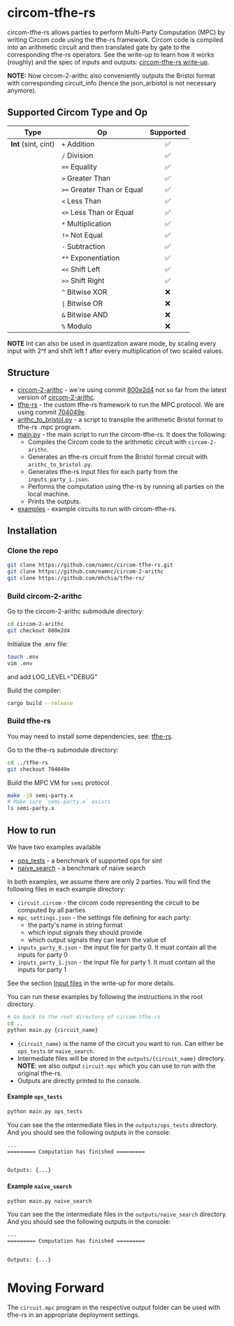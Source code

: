 # circom-tfhe-rs

circom-tfhe-rs allows parties to perform Multi-Party Computation (MPC) by writing Circom code using the tfhe-rs framework. Circom code is compiled into an arithmetic circuit and then translated gate by gate to the corresponding tfhe-rs operators. See the write-up to learn how it works (roughly) and the spec of inputs and outputs: [circom-tfhe-rs write-up](https://hackmd.io/Iuu9yge4ShKBjawAcmFjvw?view).

**NOTE:** Now circom-2-arithc also conveniently outputs the Bristol format with corresponding circuit_info (hence the json_arbistol is not necessary anymore).

## Supported Circom Type and Op

| Type            | Op                       | Supported |
| --------------- | ------------------------ | :-------: |
| **Int** (sint, cint)        | `+`      Addition           |    ✅     |
|                 | `/`      Division            |    ✅     |
|                 | `==`     Equality      |    ✅     |
|                 | `>`      Greater Than      |    ✅     |
|                 | `>=`     Greater Than or Equal        |    ✅     |
|                 | `<`      Less Than            |    ✅     |
|                 | `<=`     Less Than or Equal            |    ✅     |
|                 | `*`   Multiplication     |    ✅     |
|                 | `!=` Not Equal |    ✅     |
|                 | `-`  Subtraction   |    ✅     |
|                 | `**` Exponentiation               |    ✅     |
|                 | `<<` Shift Left                |    ✅     |
|                 | `>>` Shift Right                |    ✅     |
|                 | `^`  Bitwise XOR               |    ❌     |
|                 | `\|` Bitwise OR                |    ❌     |
|                 | `&`  Bitwise AND               |    ❌     |
|                 | `%`  Modulo               |    ❌     |

**NOTE** Int can also be used in quantization aware mode, by scaling every input with 2^f and shift left f after every multiplication of two scaled values.

## Structure
- [circom-2-arithc](https://github.com/namnc/circom-2-arithc) - we're using commit [800e2d4](https://github.com/namnc/circom-2-arithc/commit/800e2d44aa175c57698de739e5839eb7af03498a) not so far from the latest version of [circom-2-arithc](https://github.com/namnc/circom-2-arithc).
- [tfhe-rs](https://github.com/mhchia/tfhe-rs/) - the custom tfhe-rs framework to run the MPC protocol. We are using commit [704049e](https://github.com/mhchia/tfhe-rs/commit/7eeb7e423e10bd023338d0dd60603b6624ab56eb).
- [arithc_to_bristol.py](./arithc_to_bristol.py) - a script to transplie the arithmetic Bristol format to tfhe-rs .mpc program.
- [main.py](./main.py) - the main script to run the circom-tfhe-rs. It does the following:
  - Compiles the Circom code to the arithmetic circuit with `circom-2-arithc`.
  - Generates an tfhe-rs circuit from the Bristol format circuit with `arithc_to_bristol.py`.
  - Generates tfhe-rs input files for each party from the `inputs_party_i.json`.
  - Performs the computation using tfhe-rs by running all parties on the local machine.
  - Prints the outputs.
- [examples](./examples) - example circuits to run with circom-tfhe-rs.

## Installation

### Clone the repo

```bash
git clone https://github.com/namnc/circom-tfhe-rs.git
git clone https://github.com/namnc/circom-2-arithc
git clone https://github.com/mhchia/tfhe-rs/
```

### Build circom-2-arithc
Go to the circom-2-arithc submodule directory:
```bash
cd circom-2-arithc
git checkout 800e2d4
```

Initialize the .env file:
```bash
touch .env
vim .env
```
and add LOG_LEVEL="DEBUG"

Build the compiler:

```bash
cargo build --release
```

### Build tfhe-rs

You may need to install some dependencies, see: [tfhe-rs](https://github.com/mhchia/tfhe-rs/).

Go to the tfhe-rs submodule directory:
```bash
cd ../tfhe-rs
git checkout 704049e
```

Build the MPC VM for `semi` protocol

```bash
make -j8 semi-party.x
# Make sure `semi-party.x` exists
ls semi-party.x
```

## How to run

We have two examples available
- [ops_tests](./examples/ops_tests/) - a benchmark of supported ops for sint
- [naive_search](./examples/naive_search/) - a benchmark of naive search

In both examples, we assume there are only 2 parties. You will find the following files in each example directory:
- `circuit.circom` - the circom code representing the circuit to be computed by all parties
- `mpc_settings.json` - the settings file defining for each party:
    - the party's name in string format
    - which input signals they should provide
    - which output signals they can learn the value of
- `inputs_party_0.json` - the input file for party 0. It must contain all the inputs for party 0
- `inputs_party_1.json` - the input file for party 1. It must contain all the inputs for party 1

See the section [Input files](https://hackmd.io/Iuu9yge4ShKBjawAcmFjvw?view#Input-files) in the write-up for more details.

You can run these examples by following the instructions in the root directory.

```bash
# Go back to the root directory of circom-tfhe-rs
cd ..
python main.py {circuit_name}
```
- `{circuit_name}` is the name of the circuit you want to run. Can either be `ops_tests` or `naive_search`.
- Intermediate files will be stored in the `outputs/{circuit_name}` directory. **NOTE**: we also output `circuit.mpc` which you can use to run with the original tfhe-rs.
- Outputs are directly printed to the console.



#### Example `ops_tests`

```bash
python main.py ops_tests
```

You can see the the intermediate files in the `outputs/ops_tests` directory. And you should see the following outputs in the console:

```bash
...
========= Computation has finished =========


Outputs: {...}
```


#### Example `naive_search`

```bash
python main.py naive_search
```

You can see the the intermediate files in the `outputs/naive_search` directory. And you should see the following outputs in the console:

```bash
...
========= Computation has finished =========


Outputs: {...}
```

# Moving Forward
The `circuit.mpc` program in the respective output folder can be used with tfhe-rs in an appropriate deployment settings.